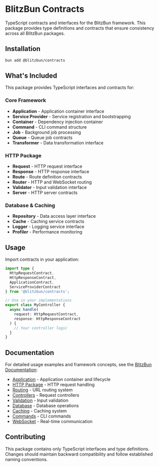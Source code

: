 # BlitzBun Contracts

TypeScript contracts and interfaces for the BlitzBun framework. This package provides type definitions and contracts that ensure consistency across all BlitzBun packages.

## Installation

```bash
bun add @blitzbun/contracts
```

## What's Included

This package provides TypeScript interfaces and contracts for:

### Core Framework
- **Application** - Application container interface
- **Service Provider** - Service registration and bootstrapping
- **Container** - Dependency injection container
- **Command** - CLI command structure
- **Job** - Background job processing
- **Queue** - Queue job contracts
- **Transformer** - Data transformation interface

### HTTP Package
- **Request** - HTTP request interface
- **Response** - HTTP response interface  
- **Route** - Route definition contracts
- **Router** - HTTP and WebSocket routing
- **Validator** - Input validation interface
- **Server** - HTTP server contracts

### Database & Caching
- **Repository** - Data access layer interface
- **Cache** - Caching service contracts
- **Logger** - Logging service interface
- **Profiler** - Performance monitoring

## Usage

Import contracts in your application:

```typescript
import type { 
  HttpRequestContract, 
  HttpResponseContract,
  ApplicationContract,
  ServiceProviderContract
} from '@blitzbun/contracts';

// Use in your implementations
export class MyController {
  async handle(
    request: HttpRequestContract, 
    response: HttpResponseContract
  ) {
    // Your controller logic
  }
}
```

## Documentation

For detailed usage examples and framework concepts, see the [BlitzBun Documentation](../../docs/):

- [Application](../../docs/application.md) - Application container and lifecycle
- [HTTP Package](../../docs/http/overview.md) - HTTP request handling
- [Routing](../../docs/http/routing.md) - URL routing system
- [Controllers](../../docs/http/controllers.md) - Request controllers
- [Validation](../../docs/http/validator.md) - Input validation
- [Database](../../docs/database.md) - Database operations
- [Caching](../../docs/caching.md) - Caching system
- [Commands](../../docs/commands.md) - CLI commands
- [WebSocket](../../docs/websocket.md) - Real-time communication

## Contributing

This package contains only TypeScript interfaces and type definitions. Changes should maintain backward compatibility and follow established naming conventions.